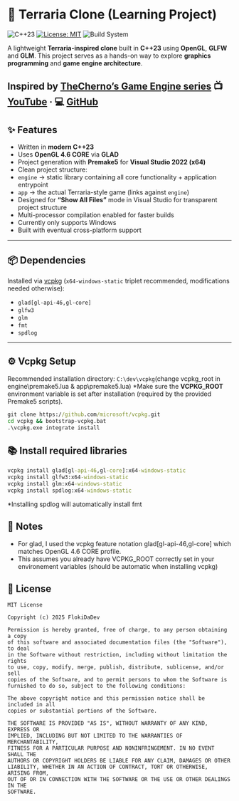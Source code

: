 # 🌱 Terraria Clone (Learning Project)

![C++23](https://img.shields.io/badge/C%2B%2B-23-blue.svg?style=flat&logo=c%2B%2B) [![License: MIT](https://img.shields.io/badge/License-MIT-yellow.svg)](https://opensource.org/licenses/MIT) ![Build System](https://img.shields.io/badge/build-Premake5%20%7C%20VS2022-brightgreen.svg)

A lightweight **Terraria-inspired clone** built in **C++23** using **OpenGL**, **GLFW** and **GLM**.
This project serves as a hands-on way to explore **graphics programming** and **game engine architecture**.

Inspired by [TheCherno’s Game Engine series](https://youtube.com/playlist?list=PLlrATfBNZ98dC-V-N3m0Go4deliWHPFwT&si=ZCR5-iKJd1afBkNo)
📺 [YouTube](https://www.youtube.com/@TheCherno) · 💻 [GitHub](https://github.com/TheCherno)
---

## ✨ Features
- Written in **modern C++23**
- Uses **OpenGL 4.6 CORE** via **GLAD**
- Project generation with **Premake5** for **Visual Studio 2022 (x64)**
- Clean project structure:
-  `engine` → static library containing all core functionality + application entrypoint
-  `app` → the actual Terraria-style game (links against `engine`)
- Designed for **“Show All Files”** mode in Visual Studio for transparent project structure
- Multi-processor compilation enabled for faster builds
- Currently only supports Windows
- Built with eventual cross-platform support
---

## 📦 Dependencies
Installed via [vcpkg](https://github.com/microsoft/vcpkg) (`x64-windows-static` triplet recommended, modifications needed otherwise):
-  `glad[gl-api-46,gl-core]`
-  `glfw3`
-  `glm`
-  `fmt`
-  `spdlog`
---

## ⚙️ Vcpkg Setup
Recommended installation directory: `C:\dev\vcpkg`(change vcpkg_root in engine\premake5.lua & app\premake5.lua)
*Make sure the **VCPKG_ROOT** environment variable is set after installation (required by the provided Premake5 scripts).

```bat
git clone https://github.com/microsoft/vcpkg.git
cd vcpkg && bootstrap-vcpkg.bat
.\vcpkg.exe integrate install
```

## 📚 Install required libraries
```bat
vcpkg install glad[gl-api-46,gl-core]:x64-windows-static
vcpkg install glfw3:x64-windows-static
vcpkg install glm:x64-windows-static
vcpkg install spdlog:x64-windows-static
```
*Installing spdlog will automatically install fmt
  
## 📌 Notes
- For glad, I used the vcpkg feature notation glad[gl-api-46,gl-core] which matches OpenGL 4.6 CORE profile.
- This assumes you already have VCPKG_ROOT correctly set in your environement variables (should be automatic when installing vcpkg)

## 📃 License
```
MIT License

Copyright (c) 2025 FlokiDaDev

Permission is hereby granted, free of charge, to any person obtaining a copy
of this software and associated documentation files (the "Software"), to deal
in the Software without restriction, including without limitation the rights
to use, copy, modify, merge, publish, distribute, sublicense, and/or sell
copies of the Software, and to permit persons to whom the Software is
furnished to do so, subject to the following conditions:

The above copyright notice and this permission notice shall be included in all
copies or substantial portions of the Software.

THE SOFTWARE IS PROVIDED "AS IS", WITHOUT WARRANTY OF ANY KIND, EXPRESS OR
IMPLIED, INCLUDING BUT NOT LIMITED TO THE WARRANTIES OF MERCHANTABILITY,
FITNESS FOR A PARTICULAR PURPOSE AND NONINFRINGEMENT. IN NO EVENT SHALL THE
AUTHORS OR COPYRIGHT HOLDERS BE LIABLE FOR ANY CLAIM, DAMAGES OR OTHER
LIABILITY, WHETHER IN AN ACTION OF CONTRACT, TORT OR OTHERWISE, ARISING FROM,
OUT OF OR IN CONNECTION WITH THE SOFTWARE OR THE USE OR OTHER DEALINGS IN THE
SOFTWARE.

```